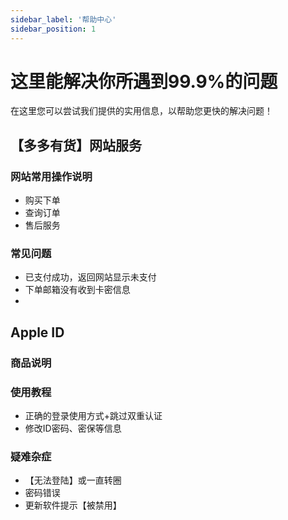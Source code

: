 ```yaml
---
sidebar_label: '帮助中心'
sidebar_position: 1
---
```


# 这里能解决你所遇到99.9%的问题

在这里您可以尝试我们提供的实用信息，以帮助您更快的解决问题！



## 【多多有货】网站服务

### 网站常用操作说明
 - 购买下单
 - 查询订单
 - 售后服务

### 常见问题

 - 已支付成功，返回网站显示未支付
 - 下单邮箱没有收到卡密信息
 - 


## Apple ID
### 商品说明
### 使用教程
 - 正确的登录使用方式+跳过双重认证
 - 修改ID密码、密保等信息
### 疑难杂症
 - 【无法登陆】或一直转圈
 - 密码错误
 - 更新软件提示【被禁用】

<!--stackedit_data:
eyJoaXN0b3J5IjpbLTExMzk5MDM0MjUsLTgyMTY4ODg1LC0zMT
QwMjA3NTUsLTI5ODc2MTU0Myw0ODc0MDc4MzUsMTM2NzQ5ODYz
MF19
-->